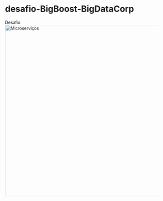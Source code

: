 # desafio-BigBoost-BigDataCorp
Desafio
<img width="564" alt="Microserviços" src="https://user-images.githubusercontent.com/99920388/216793108-f02dcc35-0591-43fa-82b6-ab7616078b94.png">
